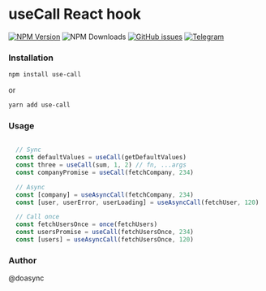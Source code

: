 # useCall React hook

[![NPM Version][npm-image]][npm-url] ![NPM Downloads][downloads-image] [![GitHub issues][issues-image]][issues-url] [![Telegram][telegram-image]][telegram-url]

[npm-image]: https://img.shields.io/npm/v/use-call.svg
[npm-url]: https://www.npmjs.com/package/use-call
[downloads-image]: https://img.shields.io/npm/dw/use-call.svg
[issues-image]: https://img.shields.io/github/issues/doasync/use-call.svg
[issues-url]: https://github.com/doasync/use-call/issues
[telegram-image]: http://i.imgur.com/WANXk3d.png
[telegram-url]: https://t.me/doasync

### Installation

```bash
npm install use-call
```
or
```bash
yarn add use-call
```

### Usage

```js

  // Sync
  const defaultValues = useCall(getDefaultValues)
  const three = useCall(sum, 1, 2) // fn, ...args
  const companyPromise = useCall(fetchCompany, 234)

  // Async
  const [company] = useAsyncCall(fetchCompany, 234)
  const [user, userError, userLoading] = useAsyncCall(fetchUser, 120)

  // Call once
  const fetchUsersOnce = once(fetchUsers)
  const usersPromise = useCall(fetchUsersOnce, 234)
  const [users] = useAsyncCall(fetchUsersOnce, 120)
```

### Author
@doasync
